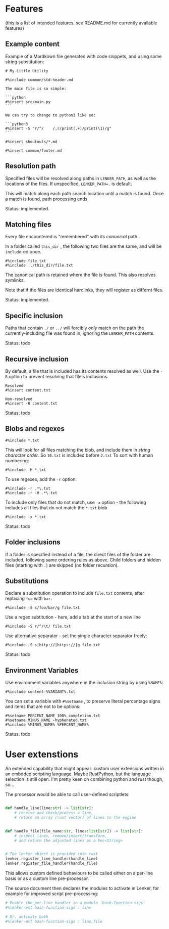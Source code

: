 # Features

(this is a list of intended features. see README.md for currently available features)

## Example content


Example of a Mardkown file generated with code snippets, and using some string substitution:


    # My Little Utility

    #%include common/std-header.md

    The main file is so simple:

    ```python
    #%insert src/main.py
    ```

    We can try to change to python3 like so:

    ```python3
    #%insert -S "r/^/    /,r/print(.+)/print(\1)/g"
    ```

    #%insert shoutouts/*.md

    #%insert common/footer.md


## Resolution path

Specified files will be resolved along paths in `LENKER_PATH`, as well as the locations of the files. If unspecified, `LENKER_PATH=.` is default.

This will match along each path search location until a match is found. Once a match is found, path processing ends.

Status: implemented.

## Matching files

Every file encountered is "remembered" with its _canonical_ path.

In a folder called `this_dir` , the following two files are the same, and will be `include`-ed once.

```
#%include file.txt
#%include ../this_dir/file.txt
```

The canonical path is retained where the file is found. This also resolves symlinks.

Note that if the files are identical hardlinks, they will register as differnt files.

Status: implemented.


## Specific inclusion

Paths that contain `./` or `../` will forcibly _only_ match on the path the currently-including file was found in, ignoring the `LENKER_PATH` contents.

Status: todo

## Recursive inclusion

By default, a file that is included has its contents resolved as well. Use the `-R` option to prevent resolving that file's inclusions.

```
Resolved
#%insert content.txt

Non-resolved
#%insert -R content.txt
```

Status: todo

## Blobs and regexes

```
#%include *.txt
```

This will look for all files matching the blob, and include them in _string character order_. So `10.txt` is included before `2.txt` To sort with human numbering:

```
#%include -H *.txt
```

To use regexes, add the `-r` option:

```
#%include -r .*\.txt
#%include -r -H .*\.txt
```

To include only files that do not match, use `-x` option - the following includes all files that do not match the `*.txt` blob

```
#%include -x *.txt
```

Status: todo

## Folder inclusions

If a folder is specified instead of a file, the direct files of the folder are included, following same ordering rules as above. Child folders and hidden files (starting with `.`) are skipped (no folder recursion).

## Substitutions

Declare a substitution operation to include `file.txt` contents, after replacing `foo` with `bar`:

```
#%include -S s/foo/bar/g file.txt
```

Use a regex subtitution - here, add a tab at the start of a new line

```
#%include -S r/^/\t/ file.txt
```

Use alternative separator - set the single character separator freely:

```
#%include -S s|http://|https://|g file.txt
```

Status: todo

## Environment Variables

Use environment variables anywhere in the inclusion string by using `%NAME%`:

```
#%include content-%VARIANT%.txt
```

You can set a variable with `#%setname` , to preserve literal percentage signs and items that are not to be options:

```
#%setname PERCENT_NAME 100%_completion.txt
#%setname MINUS_NAME -hyphenated.txt
#%include %MINUS_NAME% %PERCENT_NAME%
```

Status: todo

# User extenstions

An extended capability that might appear: custom user extensions written in an embdded scripting language. Maybe [RustPython](https://github.com/RustPython/RustPython), but the language selection is still open. I'm pretty keen on combining python and rust though, so...

The processor would be able to call user-defined scriptlets:

```python

def handle_line(line:str) -> list[str]:
    # receive and check/process a line,
    # return an array (rust vector) of lines to the engine


def handle_file(file_name:str, lines:list[str]) -> list[str]:
    # inspect lines, remove/insert/transform,
    # and return the adjusted lines as a Vec<String>


# The lenker object is provided into rust
lenker.register_line_handler(handle_line)
lenker.register_file_handler(handle_file)
```

This allows custom defined behaviours to be called either on a per-line basis or as a custom line pre-processor.

The source document then declares the modules to activate in Lenker, for example for improved script pre-processing:

```sh
# Enable the per-line handler in a module `bash-function-sigs`
#%lenker-ext bash-function-sigs : line

# Or, activate both
#%lenker-ext bash-function-sigs : line,file
```

